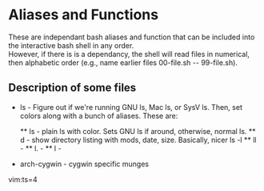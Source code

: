 # Aliases and Functions

These are independant bash aliases and function that can
be included into the interactive bash shell in any order.  
However, if there is is a dependancy, the shell will 
read files in numerical, then alphabetic order (e.g., name
earlier files 00-file.sh -- 99-file.sh).

## Description of some files

* ls - Figure out if we're running GNU ls, Mac ls, or SysV ls.  Then,
	 set colors along with a bunch of aliases.  These are:

	 ** ls - plain ls with color.  Sets GNU ls if around, otherwise,
		normal ls.
	** d - show directory listing with mods, date, size.  Basically,
	nicer ls -l
	** ll - 
	** l. -
	** l - 

* arch-cygwin - cygwin specific munges


vim:ts=4
